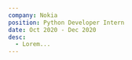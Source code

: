 ```yaml
---
company: Nokia
position: Python Developer Intern
date: Oct 2020 - Dec 2020
desc:
  - Lorem...
---
```

